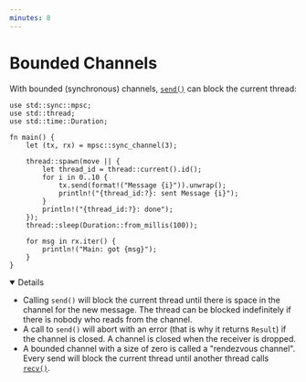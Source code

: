 ```yaml
---
minutes: 8
---
```


# Bounded Channels

With bounded (synchronous) channels, [`send()`] can block the current thread:

```rust,editable
use std::sync::mpsc;
use std::thread;
use std::time::Duration;

fn main() {
    let (tx, rx) = mpsc::sync_channel(3);

    thread::spawn(move || {
        let thread_id = thread::current().id();
        for i in 0..10 {
            tx.send(format!("Message {i}")).unwrap();
            println!("{thread_id:?}: sent Message {i}");
        }
        println!("{thread_id:?}: done");
    });
    thread::sleep(Duration::from_millis(100));

    for msg in rx.iter() {
        println!("Main: got {msg}");
    }
}
```

<details open='true'>

- Calling `send()` will block the current thread until there is space in the
  channel for the new message. The thread can be blocked indefinitely if there
  is nobody who reads from the channel.
- A call to `send()` will abort with an error (that is why it returns `Result`)
  if the channel is closed. A channel is closed when the receiver is dropped.
- A bounded channel with a size of zero is called a "rendezvous channel". Every
  send will block the current thread until another thread calls [`recv()`].

</details>

[`send()`]: https://doc.rust-lang.org/std/sync/mpsc/struct.SyncSender.html#method.send
[`recv()`]: https://doc.rust-lang.org/std/sync/mpsc/struct.Receiver.html#method.recv
